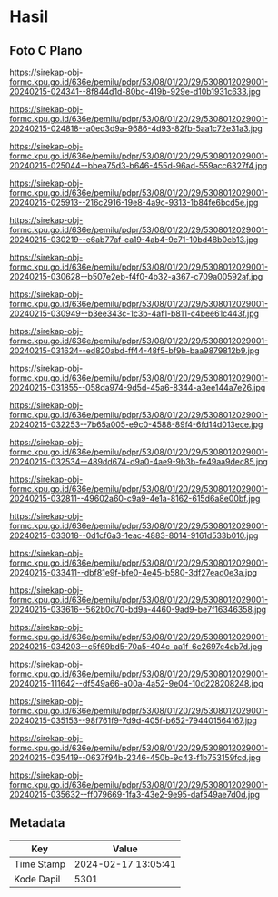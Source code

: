 # Hasil

## Foto C Plano

https://sirekap-obj-formc.kpu.go.id/636e/pemilu/pdpr/53/08/01/20/29/5308012029001-20240215-024341--8f844d1d-80bc-419b-929e-d10b1931c633.jpg

https://sirekap-obj-formc.kpu.go.id/636e/pemilu/pdpr/53/08/01/20/29/5308012029001-20240215-024818--a0ed3d9a-9686-4d93-82fb-5aa1c72e31a3.jpg

https://sirekap-obj-formc.kpu.go.id/636e/pemilu/pdpr/53/08/01/20/29/5308012029001-20240215-025044--bbea75d3-b646-455d-96ad-559acc6327f4.jpg

https://sirekap-obj-formc.kpu.go.id/636e/pemilu/pdpr/53/08/01/20/29/5308012029001-20240215-025913--216c2916-19e8-4a9c-9313-1b84fe6bcd5e.jpg

https://sirekap-obj-formc.kpu.go.id/636e/pemilu/pdpr/53/08/01/20/29/5308012029001-20240215-030219--e6ab77af-ca19-4ab4-9c71-10bd48b0cb13.jpg

https://sirekap-obj-formc.kpu.go.id/636e/pemilu/pdpr/53/08/01/20/29/5308012029001-20240215-030628--b507e2eb-f4f0-4b32-a367-c709a00592af.jpg

https://sirekap-obj-formc.kpu.go.id/636e/pemilu/pdpr/53/08/01/20/29/5308012029001-20240215-030949--b3ee343c-1c3b-4af1-b811-c4bee61c443f.jpg

https://sirekap-obj-formc.kpu.go.id/636e/pemilu/pdpr/53/08/01/20/29/5308012029001-20240215-031624--ed820abd-ff44-48f5-bf9b-baa9879812b9.jpg

https://sirekap-obj-formc.kpu.go.id/636e/pemilu/pdpr/53/08/01/20/29/5308012029001-20240215-031855--058da974-9d5d-45a6-8344-a3ee144a7e26.jpg

https://sirekap-obj-formc.kpu.go.id/636e/pemilu/pdpr/53/08/01/20/29/5308012029001-20240215-032253--7b65a005-e9c0-4588-89f4-6fd14d013ece.jpg

https://sirekap-obj-formc.kpu.go.id/636e/pemilu/pdpr/53/08/01/20/29/5308012029001-20240215-032534--489dd674-d9a0-4ae9-9b3b-fe49aa9dec85.jpg

https://sirekap-obj-formc.kpu.go.id/636e/pemilu/pdpr/53/08/01/20/29/5308012029001-20240215-032811--49602a60-c9a9-4e1a-8162-615d6a8e00bf.jpg

https://sirekap-obj-formc.kpu.go.id/636e/pemilu/pdpr/53/08/01/20/29/5308012029001-20240215-033018--0d1cf6a3-1eac-4883-8014-9161d533b010.jpg

https://sirekap-obj-formc.kpu.go.id/636e/pemilu/pdpr/53/08/01/20/29/5308012029001-20240215-033411--dbf81e9f-bfe0-4e45-b580-3df27ead0e3a.jpg

https://sirekap-obj-formc.kpu.go.id/636e/pemilu/pdpr/53/08/01/20/29/5308012029001-20240215-033616--562b0d70-bd9a-4460-9ad9-be7f16346358.jpg

https://sirekap-obj-formc.kpu.go.id/636e/pemilu/pdpr/53/08/01/20/29/5308012029001-20240215-034203--c5f69bd5-70a5-404c-aa1f-6c2697c4eb7d.jpg

https://sirekap-obj-formc.kpu.go.id/636e/pemilu/pdpr/53/08/01/20/29/5308012029001-20240215-111642--df549a66-a00a-4a52-9e04-10d228208248.jpg

https://sirekap-obj-formc.kpu.go.id/636e/pemilu/pdpr/53/08/01/20/29/5308012029001-20240215-035153--98f761f9-7d9d-405f-b652-794401564167.jpg

https://sirekap-obj-formc.kpu.go.id/636e/pemilu/pdpr/53/08/01/20/29/5308012029001-20240215-035419--0637f94b-2346-450b-9c43-f1b753159fcd.jpg

https://sirekap-obj-formc.kpu.go.id/636e/pemilu/pdpr/53/08/01/20/29/5308012029001-20240215-035632--ff079669-1fa3-43e2-9e95-daf549ae7d0d.jpg


## Metadata

| Key        | Value               |
| ---------- | ------------------- |
| Time Stamp | 2024-02-17 13:05:41 |
| Kode Dapil | 5301                |



